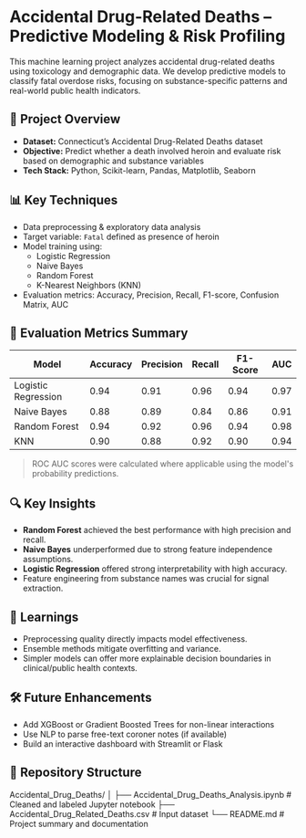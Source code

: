 # Accidental Drug-Related Deaths – Predictive Modeling & Risk Profiling

This machine learning project analyzes accidental drug-related deaths using toxicology and demographic data. We develop predictive models to classify fatal overdose risks, focusing on substance-specific patterns and real-world public health indicators.

## 🚀 Project Overview

- **Dataset:** Connecticut’s Accidental Drug-Related Deaths dataset
- **Objective:** Predict whether a death involved heroin and evaluate risk based on demographic and substance variables
- **Tech Stack:** Python, Scikit-learn, Pandas, Matplotlib, Seaborn

## 📊 Key Techniques

- Data preprocessing & exploratory data analysis
- Target variable: `Fatal` defined as presence of heroin
- Model training using:
  - Logistic Regression
  - Naive Bayes
  - Random Forest
  - K-Nearest Neighbors (KNN)
- Evaluation metrics: Accuracy, Precision, Recall, F1-score, Confusion Matrix, AUC

## 🧪 Evaluation Metrics Summary

| Model               | Accuracy | Precision | Recall | F1-Score | AUC   |
|--------------------|----------|-----------|--------|----------|-------|
| Logistic Regression| 0.94     | 0.91      | 0.96   | 0.94     | 0.97  |
| Naive Bayes        | 0.88     | 0.89      | 0.84   | 0.86     | 0.91  |
| Random Forest      | 0.94     | 0.92      | 0.96   | 0.94     | 0.98  |
| KNN                | 0.90     | 0.88      | 0.92   | 0.90     | 0.94  |

> ROC AUC scores were calculated where applicable using the model's probability predictions.

## 🔍 Key Insights

- **Random Forest** achieved the best performance with high precision and recall.
- **Naive Bayes** underperformed due to strong feature independence assumptions.
- **Logistic Regression** offered strong interpretability with high accuracy.
- Feature engineering from substance names was crucial for signal extraction.

## 🧠 Learnings

- Preprocessing quality directly impacts model effectiveness.
- Ensemble methods mitigate overfitting and variance.
- Simpler models can offer more explainable decision boundaries in clinical/public health contexts.


## 🛠 Future Enhancements

- Add XGBoost or Gradient Boosted Trees for non-linear interactions
- Use NLP to parse free-text coroner notes (if available)
- Build an interactive dashboard with Streamlit or Flask


## 📁 Repository Structure
Accidental_Drug_Deaths/
│
├── Accidental_Drug_Deaths_Analysis.ipynb     # Cleaned and labeled Jupyter notebook
├── Accidental_Drug_Related_Deaths.csv        # Input dataset
└── README.md                                 # Project summary and documentation

